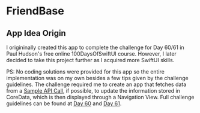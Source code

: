 # FriendBase

## App Idea Origin
I origininally created this app to complete the challenge for Day 60/61 in Paul Hudson's free online 100DaysOfSwiftUI course. However, I later decided to take this project further as I acquired more SwiftUI skills.

PS: No coding solutions were provided for this app so the entire implementation was on my own besides a few tips given by the challenge guidelines. The challenge required me to create an app that fetches data from a [Sample API Call](https://www.hackingwithswift.com/samples/friendface.json), if possible, to update the information stored in CoreData, which is then displayed through a Navigation View. Full challenge guidelines can be found at [Day 60](https://www.hackingwithswift.com/guide/ios-swiftui/5/3/challenge) and [Day 61](https://www.hackingwithswift.com/100/swiftui/61).

##
